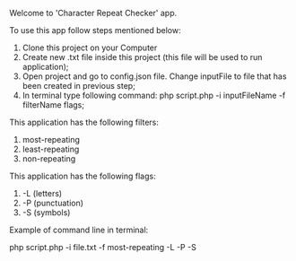 Welcome to 'Character Repeat Checker' app.

To use this app follow steps mentioned below:

1. Clone this project on your Computer
2. Create new .txt file inside this project (this file will be used to run application);
3. Open project and go to config.json file. Change inputFile to file that has been created in previous step;
4. In terminal type following command: php script.php -i inputFileName -f filterName flags;

This application has the following filters:
1. most-repeating
2. least-repeating
3. non-repeating

This application has the following flags:
1. -L (letters)
2. -P (punctuation)
3. -S (symbols)

Example of command line in terminal: 

php script.php -i file.txt -f most-repeating -L -P -S
